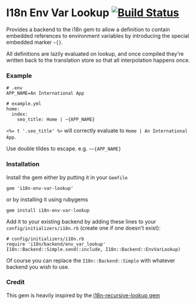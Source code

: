 I18n Env Var Lookup [![Build Status](https://app.travis-ci.com/StaymanHou/i18n-env-var-lookup.svg?branch=master)](https://app.travis-ci.com/StaymanHou/i18n-env-var-lookup)
=====================

Provides a backend to the i18n gem to allow a definition to contain embedded references to environment variables by introducing the special embedded marker `~{}`.

All definitions are lazily evaluated on lookup, and once compiled they're written back to the translation store so that all interpolation happens once.

### Example

    # .env
    APP_NAME=An International App

    # example.yml
    home:
      index:
        seo_title: Home | ~{APP_NAME}

`<%= t '.seo_title' %>` will correctly evaluate to `Home | An International App`.

Use double tildes to escape. e.g. `~~{APP_NAME}`

### Installation

Install the gem either by putting it in your `Gemfile`

    gem 'i18n-env-var-lookup'
or by installing it using rubygems

    gem install i18n-env-var-lookup

Add it to your existing backend by adding these lines to your `config/initializers/i18n.rb` (create one if one doesn't exist):

    # config/initializers/i18n.rb
    require 'i18n/backend/env_var_lookup'
    I18n::Backend::Simple.send(:include, I18n::Backend::EnvVarLookup)

Of course you can replace the `I18n::Backend::Simple` with whatever backend you wish to use.

### Credit

This gem is heavily inspired by the [i18n-recursive-lookup gem](https://github.com/annkissam/i18n-recursive-lookup)
